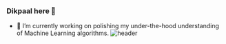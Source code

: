 ### Dikpaal here 👋
* 🔭 I’m currently working on polishing my under-the-hood understanding of Machine Learning algorithms.
![header](https://capsule-render.vercel.app/api?text=Hello%World!)
